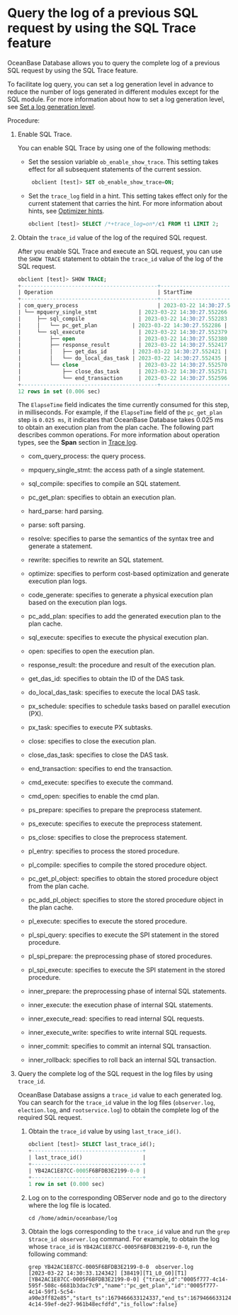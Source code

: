 # Query the log of a previous SQL request by using the SQL Trace feature

OceanBase Database allows you to query the complete log of a previous SQL request by using the SQL Trace feature.

To facilitate log query, you can set a log generation level in advance to reduce the number of logs generated in different modules except for the SQL module. For more information about how to set a log generation level, see [Set a log generation level](../2.log-print-level/2.set-log-print-level.md).

Procedure:

1. Enable SQL Trace.

   You can enable SQL Trace by using one of the following methods:

   * Set the session variable `ob_enable_show_trace`. This setting takes effect for all subsequent statements of the current session.

      ```sql
       obclient [test]> SET ob_enable_show_trace=ON;
      ```

   * Set the `trace_log` field in a hint. This setting takes effect only for the current statement that carries the hint. For more information about hints, see [Optimizer hints](../../../../3.performance-tuning-guide/5.sql-optimization/4.sql-optimization/7.manage-execution-plans/1.optimizer-hint.md).

      ```sql
      obclient [test]> SELECT /*+trace_log=on*/c1 FROM t1 LIMIT 2;
      ```

2. Obtain the `trace_id` value of the log of the required SQL request.

   After you enable SQL Trace and execute an SQL request, you can use the `SHOW TRACE` statement to obtain the `trace_id` value of the log of the SQL request.

   ```sql
   obclient [test]> SHOW TRACE;
   +-------------------------------------------+----------------------------+------------+
   | Operation                                 | StartTime                  | ElapseTime |
   +-------------------------------------------+----------------------------+------------+
   | com_query_process                         | 2023-03-22 14:30:27.552259 | 0.405 ms   |
   | └── mpquery_single_stmt             | 2023-03-22 14:30:27.552266 | 0.386 ms   |
   |     ├── sql_compile                 | 2023-03-22 14:30:27.552283 | 0.083 ms   |
   |     │   └── pc_get_plan           | 2023-03-22 14:30:27.552286 | 0.025 ms   |
   |     └── sql_execute                 | 2023-03-22 14:30:27.552379 | 0.242 ms   |
   |         ├── open                    | 2023-03-22 14:30:27.552380 | 0.024 ms   |
   |         ├── response_result         | 2023-03-22 14:30:27.552417 | 0.140 ms   |
   |         │   ├── get_das_id        | 2023-03-22 14:30:27.552421 | 0.000 ms   |
   |         │   └── do_local_das_task | 2023-03-22 14:30:27.552435 | 0.049 ms   |
   |         └── close                   | 2023-03-22 14:30:27.552570 | 0.039 ms   |
   |             ├── close_das_task      | 2023-03-22 14:30:27.552571 | 0.012 ms   |
   |             └── end_transaction     | 2023-03-22 14:30:27.552596 | 0.003 ms   |
   +-------------------------------------------+----------------------------+------------+
   12 rows in set (0.006 sec)
   ```

   The `ElapseTime` field indicates the time currently consumed for this step, in milliseconds. For example, if the `ElapseTime` field of the `pc_get_plan` step is `0.025 ms`, it indicates that OceanBase Database takes 0.025 ms to obtain an execution plan from the plan cache.
   The following part describes common operations. For more information about operation types, see the **Span** section in [Trace log](../../../7.management/3.daily-inspection/9.full-link-detection/2.trace-log.md).

   * com_query_process: the query process.

   * mpquery_single_stmt: the access path of a single statement.

   * sql_compile: specifies to compile an SQL statement.

   * pc_get_plan: specifies to obtain an execution plan.

   * hard_parse: hard parsing.

   * parse: soft parsing.

   * resolve: specifies to parse the semantics of the syntax tree and generate a statement.

   * rewrite: specifies to rewrite an SQL statement.

   * optimize: specifies to perform cost-based optimization and generate execution plan logs.

   * code_generate: specifies to generate a physical execution plan based on the execution plan logs.

   * pc_add_plan: specifies to add the generated execution plan to the plan cache.

   * sql_execute: specifies to execute the physical execution plan.

   * open: specifies to open the execution plan.

   * response_result: the procedure and result of the execution plan.

   * get_das_id: specifies to obtain the ID of the DAS task.

   * do_local_das_task: specifies to execute the local DAS task.

   * px_schedule: specifies to schedule tasks based on parallel execution (PX).

   * px_task: specifies to execute PX subtasks.

   * close: specifies to close the execution plan.

   * close_das_task: specifies to close the DAS task.

   * end_transaction: specifies to end the transaction.

   * cmd_execute: specifies to execute the command.

   * cmd_open: specifies to enable the cmd plan.

   * ps_prepare: specifies to prepare the preprocess statement.

   * ps_execute: specifies to execute the preprocess statement.

   * ps_close: specifies to close the preprocess statement.

   * pl_entry: specifies to process the stored procedure.

   * pl_compile: specifies to compile the stored procedure object.

   * pc_get_pl_object: specifies to obtain the stored procedure object from the plan cache.

   * pc_add_pl_object: specifies to store the stored procedure object in the plan cache.

   * pl_execute: specifies to execute the stored procedure.

   * pl_spi_query: specifies to execute the SPI statement in the stored procedure.

   * pl_spi_prepare: the preprocessing phase of stored procedures.

   * pl_spi_execute: specifies to execute the SPI statement in the stored procedure.

   * inner_prepare: the preprocessing phase of internal SQL statements.

   * inner_execute: the execution phase of internal SQL statements.

   * inner_execute_read: specifies to read internal SQL requests.

   * inner_execute_write: specifies to write internal SQL requests.

   * inner_commit: specifies to commit an internal SQL transaction.

   * inner_rollback: specifies to roll back an internal SQL transaction.

3. Query the complete log of the SQL request in the log files by using `trace_id`.

   OceanBase Database assigns a `trace_id` value to each generated log. You can search for the `trace_id` value in the log files (`observer.log`, `election.log`, and `rootservice.log`) to obtain the complete log of the required SQL request.

   1. Obtain the `trace_id` value by using `last_trace_id()`.

      ```sql
      obclient [test]> SELECT last_trace_id();
      +-----------------------------------+
      | last_trace_id()                   |
      +-----------------------------------+
      | YB42AC1E87CC-0005F6BFDB3E2199-0-0 |
      +-----------------------------------+
      1 row in set (0.000 sec)
      ```

   2. Log on to the corresponding OBServer node and go to the directory where the log file is located.

      ```shell
      cd /home/admin/oceanbase/log
      ```

   3. Obtain the logs corresponding to the `trace_id` value and run the `grep $trace_id observer.log` command. For example, to obtain the log whose `trace_id` is `YB42AC1E87CC-0005F6BFDB3E2199-0-0`, run the following command:

      ```shell
      grep YB42AC1E87CC-0005F6BFDB3E2199-0-0  observer.log
      [2023-03-22 14:30:33.124342] [38419][T1_L0_G0][T1][YB42AC1E87CC-0005F6BFDB3E2199-0-0] {"trace_id":"0005f777-4c14-595f-508c-6681b3dac7c9","name":"pc_get_plan","id":"0005f777-4c14-59f1-5c54-a90e3ff82e85","start_ts":1679466633124337,"end_ts":1679466633124340,"parent_id":"0005f777-4c14-59ef-de27-961b48ecfdfd","is_follow":false}
      ```
